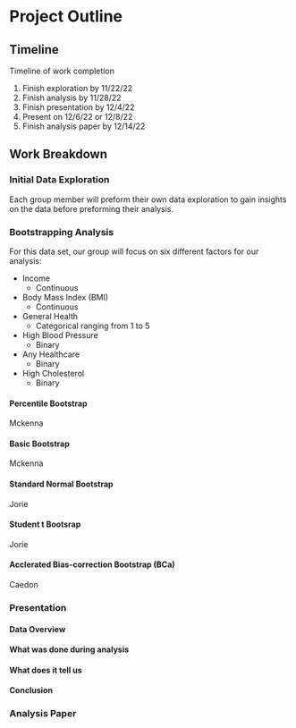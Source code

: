 # Project Outline

## Timeline
Timeline of work completion
1. Finish exploration by 11/22/22
2. Finish analysis by 11/28/22
3. Finish presentation by 12/4/22
4. Present on 12/6/22 or 12/8/22
5. Finish analysis paper by 12/14/22

## Work Breakdown

### Initial Data Exploration
Each group member will preform their own data exploration to gain insights on the data before preforming their analysis.

### Bootstrapping Analysis
For this data set, our group will focus on six different factors for our analysis:
 - Income
    - Continuous 
 - Body Mass Index (BMI)
    - Continuous
 - General Health
    - Categorical ranging from 1 to 5
 - High Blood Pressure
    - Binary
 - Any Healthcare
    - Binary
 - High Cholesterol
    - Binary

#### Percentile Bootstrap
Mckenna

#### Basic Bootstrap
Mckenna

#### Standard Normal Bootstrap
Jorie

#### Student t Bootsrap
Jorie

#### Acclerated Bias-correction Bootstrap (BCa)
Caedon

### Presentation

#### Data Overview

#### What was done during analysis

#### What does it tell us

#### Conclusion

### Analysis Paper
